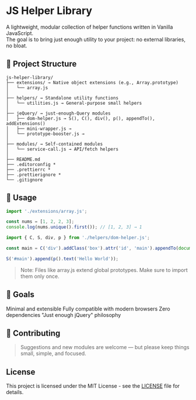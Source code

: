 # JS Helper Library

A lightweight, modular collection of helper functions written in Vanilla JavaScript.  
The goal is to bring just enough utility to your project: no external libraries, no bloat.

## 📁 Project Structure

```
js-helper-library/
├── extensions/ → Native object extensions (e.g., Array.prototype)
│   └── array.js
│
├── helpers/ → Standalone utility functions
│   └── utilities.js → General-purpose small helpers
│
├── jeQuery/ → just-enough-Query modules
│   ├── dom-helper.js → S(), C(), div(), p(), appendTo(), addExtensions()
│   ├── mini-wrapper.js →
│   └── prototype-booster.js →
│
├── modules/ → Self-contained modules
│   └── service-call.js → API/fetch helpers
│
├── README.md
├── .editorconfig *
├── .prettierrc *
├── .prettierignore *
└── .gitignore
```

## 🚀 Usage

```js
import './extensions/array.js';

const nums = [1, 2, 2, 3];
console.log(nums.unique().first()); // [1, 2, 3] → 1

import { C, S, div, p } from './helpers/dom-helper.js';

const main = C('div').addClass('box').attr('id', 'main').appendTo(document.body);

S('#main').append(p().text('Hello World'));
```

> Note: Files like array.js extend global prototypes. Make sure to import them only once.

## 🎯 Goals

Minimal and extensible
Fully compatible with modern browsers
Zero dependencies
"Just enough jQuery" philosophy

## 🤝 Contributing

> Suggestions and new modules are welcome — but please keep things small, simple, and focused.

## License

This project is licensed under the MIT License - see the [LICENSE](LICENSE) file for details.
